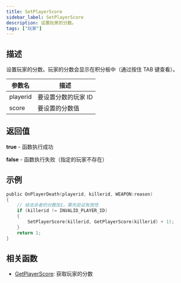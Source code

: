 ```yaml
---
title: SetPlayerScore
sidebar_label: SetPlayerScore
description: 设置玩家的分数。
tags: ["玩家"]
---
```


## 描述

设置玩家的分数。玩家的分数会显示在积分板中（通过按住 TAB 键查看）。

| 参数名   | 描述                |
| -------- | ------------------- |
| playerid | 要设置分数的玩家 ID |
| score    | 要设置的分数值      |

## 返回值

**true** - 函数执行成功

**false** - 函数执行失败（指定的玩家不存在）

## 示例

```c
public OnPlayerDeath(playerid, killerid, WEAPON:reason)
{
    // 给击杀者的分数加1。需先验证有效性
    if (killerid != INVALID_PLAYER_ID)
    {
        SetPlayerScore(killerid, GetPlayerScore(killerid) + 1);
    }
    return 1;
}
```

## 相关函数

- [GetPlayerScore](GetPlayerScore): 获取玩家的分数
